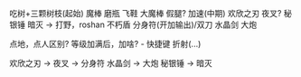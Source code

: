 

吃树+三颗树枝(起始)
魔棒
磨瓶
飞鞋
大魔棒
假腿? 加速(中期)
欢欣之刃
夜叉?
秘银锤 
暗灭 -> 打野，roshan
不朽盾
分身符(开加输出)/双刀
水晶剑
大炮


点地，点人区别?
等级加满后，加啥? - 快捷键
折射(...)


欢欣之刃 -> 夜叉 -> 分身符
水晶剑 -> 大炮
秘银锤 -> 暗灭 
